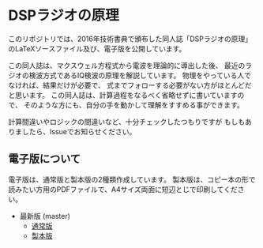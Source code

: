 # DSPラジオの原理

このリポジトリでは、2016年技術書典で頒布した同人誌「DSPラジオの原理」 のLaTeXソースファイル及び、電子版を公開しています。

この同人誌は、マクスウェル方程式から電波を理論的に導出した後、 最近のラジオの検波方式であるIQ検波の原理を解説しています。 物理をやっている人でなければ、結果だけが必要で、 式までフォローする必要がない方がほとんどだと思います。 この同人誌は、計算過程をなるべく省略せずに書いていますので、 そのような方にも、自分の手を動かして理解をすすめる事ができます。

計算間違いやロジックの間違いなど、十分チェックしたつもりですが もしもありましたら、Issueでお知らせください。

## 電子版について
電子版は、通常版と製本版の2種類作成しています。
製本版は、コピー本の形で読みたい方用のPDFファイルで、A4サイズ両面に短辺とじで印刷してください。

* 最新版 (master)
	* [通常版](https://github.com/chomy/DSPRadioFundamental/raw/master/DSPRadioFundamental.pdf)
	* [製本版](https://github.com/chomy/DSPRadioFundamental/raw/master/DSPRadioFundamental-print.pdf)


